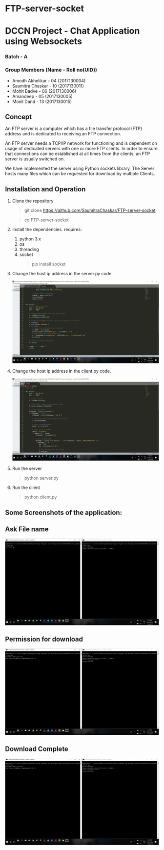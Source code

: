 # FTP-server-socket

# DCCN Project - Chat Application using Websockets

### Batch - A
### Group Members (Name - Roll no(UID))
- Amodh Akhelikar - 04 (2017130004)
- Saumitra Chaskar - 10 (2017130011)
- Mohit Badve - 06 (2017130006)
- Amandeep - 05 (2017130005)
- Monil Dand - 13 (2017130015)


## Concept

An FTP server is a computer which has a file transfer protocol (FTP) address and is dedicated to receiving an FTP connection.

An FTP server needs a TCP/IP network for functioning and is dependent on usage of dedicated servers with one or more FTP clients. In order to ensure that connections can be established at all times from the clients, an FTP server is usually switched on.

We have implemented the server using Python sockets library, The Server hosts many files which can be requested for download by multiple Clients. 



## Installation and Operation
1. Clone the repository

	>git clone https://github.com/SaumitraChaskar/FTP-server-socket
	
	>cd FTP-server-socket

2. Install the dependencies.
	requires:

	1. python 3.x
	2. os
	3. threading
	4. socket
		> pip install socket
		


3. Change the host ip address in the server.py code.

	![Server](server.png)

3. Change the host ip address in the client.py code.

	![Server](client.png)

	
5. Run the server
	>python server.py
        
6. Run the client
	>python client.py


## Some Screenshots of the application:

## Ask File name
![Server](file_name.png)

## Permission for download
![Server](permit_download.png)


## Download Complete
![Server](permit_download.png)
	
	
	
	
	
	




